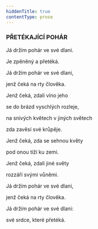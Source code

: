 ```yaml
---
hiddenTitle: true
contentType: prose
---
```


<section>

### PŘETÉKAJÍCÍ POHÁR

Já držím pohár ve své dlani. 

Je zpěněný a přetéká. 

Já držím pohár ve své dlani, 

jenž čeká na rty člověka.

</section>

<section>

Jenž čeká, zdali víno jeho 

se do brázd vyschlých rozleje, 

na snivých květech v jiných světech 

zda zavěsí své krůpěje.

</section>

<section>

Jenž čeká, zda se sehnou květy 

pod onou tíží ku zemi. 

Jenž čeká, zdali jiné světy 

rozzáří svými vůněmi.

</section>

<section>

Já držím pohár ve své dlani, 

jenž čeká na rty člověka. 

Já držím pohár ve své dlani: 

své srdce, které přetéká.

</section>
